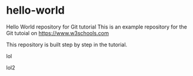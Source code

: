 # hello-world
Hello World repository for Git tutorial
This is an example repository for the Git tutoial on https://www.w3schools.com

This repository is built step by step in the tutorial.

lol

lol2
